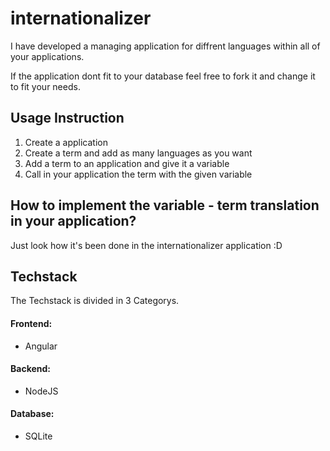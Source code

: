 # internationalizer

<p>I have developed a managing application for diffrent languages within all of your applications.</p>

<p>If the application dont fit to your database feel free to fork it and change it to fit your needs.</p>





<h2>Usage Instruction</h2>

1. Create a application
2. Create a term and add as many languages as you want
3. Add a term to an application and give it a variable
4. Call in your application the term with the given variable



<h2>How to implement the variable - term translation in your application?</h2>
Just look how it's been done in the internationalizer application :D



<h2>Techstack</h2>

The Techstack is divided in 3 Categorys.

<h4>Frontend:</h4>
<ul>
  <li>Angular</li>
</ul>

<h4>Backend:</h4>
<ul>
  <li>NodeJS</li>
</ul>

<h4>Database:</h4>
<ul>
  <li>SQLite</li>
</ul>



